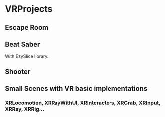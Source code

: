 # VRProjects
## Escape Room

## Beat Saber
With [EzySlice library](https://github.com/DavidArayan/ezy-slice).

## Shooter

## Small Scenes with VR basic implementations 
### XRLocomotion, XRRayWithUI, XRInteractors, XRGrab, XRInput, XRRay, XRRig...

 
